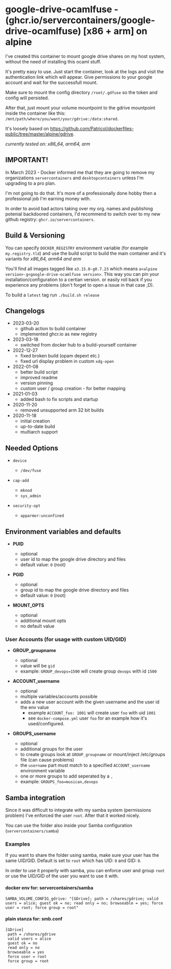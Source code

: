 # google-drive-ocamlfuse - (ghcr.io/servercontainers/google-drive-ocamlfuse) [x86 + arm] on alpine

I've created this container to mount google drive shares on my host system, without the need of installing this ocaml stuff.

It's pretty easy to use. Just start the container, look at the logs and visit the authentication link which will appear.
Give permissions to your google account and wait for the successfull mount.

Make sure to mount the config directory `/root/.gdfuse` so the token and config will persisted.

After that, just mount your volume mountpoint to the gdrive mountpoint inside the container like this: `/mnt/path/where/you/want/your/gdrive:/data:shared`.

It's loosely based on https://github.com/Patricol/dockerfiles-public/tree/master/alpine/gdrive.

_currently tested on: x86_64, arm64, arm_

## IMPORTANT!

In March 2023 - Docker informed me that they are going to remove my 
organizations `servercontainers` and `desktopcontainers` unless 
I'm upgrading to a pro plan.

I'm not going to do that. It's more of a professionally done hobby then a
professional job I'm earning money with.

In order to avoid bad actors taking over my org. names and publishing potenial
backdoored containers, I'd recommend to switch over to my new github registry: `ghcr.io/servercontainers`.

## Build & Versioning

You can specify `DOCKER_REGISTRY` environment variable (for example `my.registry.tld`)
and use the build script to build the main container and it's variants for _x86_64, arm64 and arm_

You'll find all images tagged like `a3.15.0-g0.7.23` which means `a<alpine version>-g<google-drive-ocamlfuse version>`.
This way you can pin your installation/configuration to a certian version. or easily roll back if you experience any problems
(don't forget to open a issue in that case ;D).

To build a `latest` tag run `./build.sh release`

## Changelogs

* 2023-03-20
    * github action to build container
    * implemented ghcr.io as new registry
* 2023-03-18
    * switched from docker hub to a build-yourself container
* 2022-12-27
    * fixed broken build (opam depext etc.)
    * fixed url display problem in custom `xdg-open`
* 2022-01-08
    * better build script
    * improved readme
    * version pinning
    * custom user / group creation - for better mapping
* 2021-01-03
    * added bash to fix scripts and startup
* 2020-11-20
    * removed unsupported arm 32 bit builds
* 2020-11-18
    * initial creation
    * up-to-date build
    * multiarch support

## Needed Options

* `device`
    * `/dev/fuse`

* `cap-add`
    * `mknod`
    * `sys_admin`

* `security-opt`
    * `apparmor:unconfined`

## Environment variables and defaults

*  __PUID__
    * optional
    * user id to map the google drive directory and files
    * default value: `0` (root)


*  __PGID__
    * optional
    * group id to map the google drive directory and files
    * default value: `0` (root)


*  __MOUNT\_OPTS__
    * optional
    * additional mount opts
    * no default value

### User Accounts (for usage with custom UID/GID)

* __GROUP\_groupname__
    * optional
    * value will be `gid`
    * example: `GROUP_devops=1500` will create group `devops` with id `1500`

* __ACCOUNT\_username__
    * optional
    * multiple variables/accounts possible
    * adds a new user account with the given username and the user id the env value
        * example `ACCOUNT_foo: 1001` will create user `foo` with uid `1001`
        * see `docker-compose.yml` user `foo` for an example how it's used/configured.

* __GROUPS\_username__
    * optional
    * additional groups for the user
    * to create groups look at `GROUP_groupname` or mount/inject /etc/groups file (can cause problems)
    * the `username` part must match to a specified `ACCOUNT_username` environment variable
    * one or more groups to add seperated by a `,`
    * example: `GROUPS_foo=musican,devops`

## Samba integration

Since it was difficult to integrate with my samba system (permissions problem) I've enforced the user `root`.
After that it worked nicely.

You can use the folder also inside your Samba configuration (`servercontainers/samba`)

### Examples

If you want to share the folder using samba, make sure your user has the same UID/GID.
Default is set to `root` which has UID: `0` and GID: `0`.

In order to use it properly with samba, you can enforce user and group `root` or use the UID/GID of the user you want to use it with.

#### docker env for: servercontainers/samba

```
SAMBA_VOLUME_CONFIG_gdrive: "[GDrive]; path = /shares/gdrive; valid users = alice; guest ok = no; read only = no; browseable = yes; force user = root; force group = root"
```

#### plain stanza for: smb.conf

```
[GDrive]
 path = /shares/gdrive
 valid users = alice
 guest ok = no
 read only = no
 browseable = yes
 force user = root
 force group = root
```
